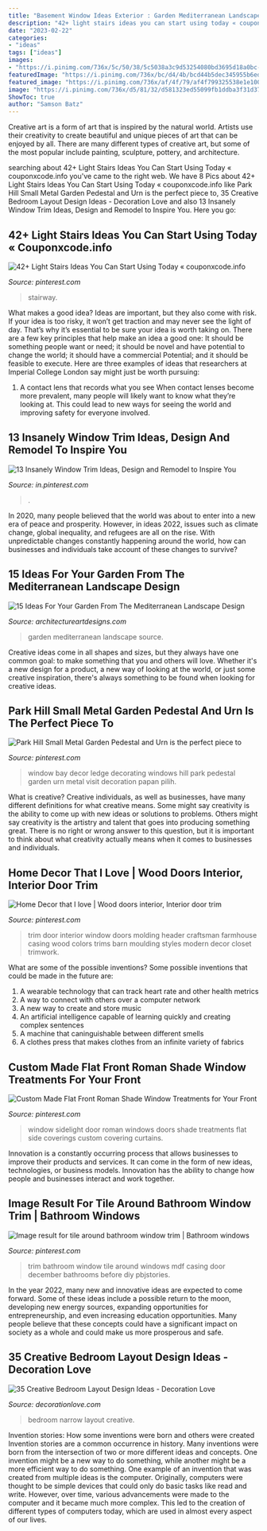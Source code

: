 ```yaml
---
title: "Basement Window Ideas Exterior : Garden Mediterranean Landscape Source"
description: "42+ light stairs ideas you can start using today « couponxcode.info"
date: "2023-02-22"
categories:
- "ideas"
tags: ["ideas"]
images:
- "https://i.pinimg.com/736x/5c/50/38/5c5038a3c9d53254080bd3695d18a0bc--small-bay-window-park-hill-collection.jpg"
featuredImage: "https://i.pinimg.com/736x/bc/d4/4b/bcd44b5dec345955b6ed4ef3558a241f.jpg"
featured_image: "https://i.pinimg.com/736x/af/4f/79/af4f799325538e1e1008d9e7204f064f.jpg"
image: "https://i.pinimg.com/736x/d5/81/32/d581323ed55099fb1ddba3f31d376c0e.jpg"
ShowToc: true
author: "Samson Batz"
---
```



Creative art is a form of art that is inspired by the natural world. Artists use their creativity to create beautiful and unique pieces of art that can be enjoyed by all. There are many different types of creative art, but some of the most popular include painting, sculpture, pottery, and architecture.

	

		
searching about 42+ Light Stairs Ideas You Can Start Using Today « couponxcode.info you've came to the right web. We have 8 Pics about 42+ Light Stairs Ideas You Can Start Using Today « couponxcode.info like Park Hill Small Metal Garden Pedestal and Urn is the perfect piece to, 35 Creative Bedroom Layout Design Ideas - Decoration Love and also 13 Insanely Window Trim Ideas, Design and Remodel to Inspire You. Here you go:
		
    
## 42+ Light Stairs Ideas You Can Start Using Today « Couponxcode.info

<img loading=lazy src="https://i.pinimg.com/736x/af/4f/79/af4f799325538e1e1008d9e7204f064f.jpg" onerror="this.onerror=null;this.src='https://tse2.mm.bing.net/th?id=OIP.ddJ8-RDICTF-iaJ5ReYvowHaNJ&amp;pid=15.1';" alt="42+ Light Stairs Ideas You Can Start Using Today « couponxcode.info">

_Source: pinterest.com_

>stairway. 

	

What makes a good idea?
Ideas are important, but they also come with risk. If your idea is too risky, it won’t get traction and may never see the light of day. That’s why it’s essential to be sure your idea is worth taking on. There are a few key principles that help make an idea a good one: It should be something people want or need; it should be novel and have potential to change the world; it should have a commercial Potential; and it should be feasible to execute. Here are three examples of ideas that researchers at Imperial College London say might just be worth pursuing: 
1. A contact lens that records what you see When contact lenses become more prevalent, many people will likely want to know what they’re looking at. This could lead to new ways for seeing the world and improving safety for everyone involved.

    
## 13 Insanely Window Trim Ideas, Design And Remodel To Inspire You

<img loading=lazy src="https://i.pinimg.com/736x/d5/81/32/d581323ed55099fb1ddba3f31d376c0e.jpg" onerror="this.onerror=null;this.src='https://tse1.mm.bing.net/th?id=OIP.g7J9AcOXUQUtvvIoaNlrHQHaLH&amp;pid=15.1';" alt="13 Insanely Window Trim Ideas, Design and Remodel to Inspire You">

_Source: in.pinterest.com_

>. 

	

In 2020, many people believed that the world was about to enter into a new era of peace and prosperity. However, in ideas 2022, issues such as climate change, global inequality, and refugees are all on the rise. With unpredictable changes constantly happening around the world, how can businesses and individuals take account of these changes to survive?

    
## 15 Ideas For Your Garden From The Mediterranean Landscape Design

<img loading=lazy src="https://www.architectureartdesigns.com/wp-content/uploads/2014/10/15-Ideas-For-Your-Garden-From-The-Mediterranean-Landscape-Design-10-630x945.jpg" onerror="this.onerror=null;this.src='https://tse1.mm.bing.net/th?id=OIP.VkgAJSmfdNTqZZrAYmjHhwHaLH&amp;pid=15.1';" alt="15 Ideas For Your Garden From The Mediterranean Landscape Design">

_Source: architectureartdesigns.com_

>garden mediterranean landscape source. 

	

Creative ideas come in all shapes and sizes, but they always have one common goal: to make something that you and others will love. Whether it's a new design for a product, a new way of looking at the world, or just some creative inspiration, there's always something to be found when looking for creative ideas.

    
## Park Hill Small Metal Garden Pedestal And Urn Is The Perfect Piece To

<img loading=lazy src="https://i.pinimg.com/736x/5c/50/38/5c5038a3c9d53254080bd3695d18a0bc--small-bay-window-park-hill-collection.jpg" onerror="this.onerror=null;this.src='https://tse1.mm.bing.net/th?id=OIP.NPcAqZPY0BcUfSz2nJhuIwHaLH&amp;pid=15.1';" alt="Park Hill Small Metal Garden Pedestal and Urn is the perfect piece to">

_Source: pinterest.com_

>window bay decor ledge decorating windows hill park pedestal garden urn metal visit decoration papan pilih. 

	

What is creative?
Creative individuals, as well as businesses, have many different definitions for what creative means. Some might say creativity is the ability to come up with new ideas or solutions to problems. Others might say creativity is the artistry and talent that goes into producing something great. There is no right or wrong answer to this question, but it is important to think about what creativity actually means when it comes to businesses and individuals.

    
## Home Decor That I Love | Wood Doors Interior, Interior Door Trim

<img loading=lazy src="https://i.pinimg.com/736x/80/8d/db/808ddbdc4e5ddeb5d6300456bebaccb1--door-trims-window-trims.jpg" onerror="this.onerror=null;this.src='https://tse3.mm.bing.net/th?id=OIP.1DI5IqpoTwDA80yxOJimyQHaJ3&amp;pid=15.1';" alt="Home Decor that I love | Wood doors interior, Interior door trim">

_Source: pinterest.com_

>trim door interior window doors molding header craftsman farmhouse casing wood colors trims barn moulding styles modern decor closet trimwork. 

	

What are some of the possible inventions?
Some possible inventions that could be made in the future are: 
1. A wearable technology that can track heart rate and other health metrics 
2. A way to connect with others over a computer network 
3. A new way to create and store music 
4. An artificial intelligence capable of learning quickly and creating complex sentences 
5. A machine that caninguishable between different smells 
6. A clothes press that makes clothes from an infinite variety of fabrics 

    
## Custom Made Flat Front Roman Shade Window Treatments For Your Front

<img loading=lazy src="https://i.pinimg.com/736x/63/15/20/631520ec804d0e23015729b4ca29f0f0.jpg" onerror="this.onerror=null;this.src='https://tse3.mm.bing.net/th?id=OIP.M_STpGoxVWWCwFHNe_tZBwHaJ3&amp;pid=15.1';" alt="Custom Made Flat Front Roman Shade Window Treatments for Your Front">

_Source: pinterest.com_

>window sidelight door roman windows doors shade treatments flat side coverings custom covering curtains. 

	

Innovation is a constantly occurring process that allows businesses to improve their products and services. It can come in the form of new ideas, technologies, or business models. Innovation has the ability to change how people and businesses interact and work together.

    
## Image Result For Tile Around Bathroom Window Trim | Bathroom Windows

<img loading=lazy src="https://i.pinimg.com/736x/bc/d4/4b/bcd44b5dec345955b6ed4ef3558a241f.jpg" onerror="this.onerror=null;this.src='https://tse1.mm.bing.net/th?id=OIP.6QNMFKj32eQy4bgr3sSAcgHaKb&amp;pid=15.1';" alt="Image result for tile around bathroom window trim | Bathroom windows">

_Source: pinterest.com_

>trim bathroom window tile around windows mdf casing door december bathrooms before diy pbjstories. 

	

In the year 2022, many new and innovative ideas are expected to come forward. Some of these ideas include a possible return to the moon, developing new energy sources, expanding opportunities for entrepreneurship, and even increasing education opportunities. Many people believe that these concepts could have a significant impact on society as a whole and could make us more prosperous and safe.

    
## 35 Creative Bedroom Layout Design Ideas - Decoration Love

<img loading=lazy src="http://www.decorationlove.com/wp-content/uploads/2016/07/Long-Narrow-Bedroom-Design-Ideas.jpg" onerror="this.onerror=null;this.src='https://tse3.mm.bing.net/th?id=OIP.bqEoUKYKIJvHw08_OOyP3gHaJ-&amp;pid=15.1';" alt="35 Creative Bedroom Layout Design Ideas - Decoration Love">

_Source: decorationlove.com_

>bedroom narrow layout creative. 

	

Invention stories: How some inventions were born and others were created
Invention stories are a common occurrence in history. Many inventions were born from the intersection of two or more different ideas and concepts. One invention might be a new way to do something, while another might be a more efficient way to do something. 
One example of an invention that was created from multiple ideas is the computer. Originally, computers were thought to be simple devices that could only do basic tasks like read and write. However, over time, various advancements were made to the computer and it became much more complex. This led to the creation of different types of computers today, which are used in almost every aspect of our lives.

